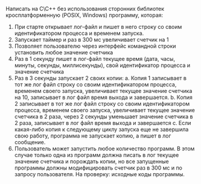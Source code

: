 Написать на C\C++ без использования сторонних библиотек кросплатформенную (POSIX, Windows) программу, которая:
1) При старте открывает лог-файл и пишет в него строку со своим идентификатором процесса и временем запуска.
2) Запускает таймер и раз в 300 мс увеличивает счетчик на 1
3) Позволяет пользователю через интерфейс командной строки установить любое значение счетчика
4) Раз в 1 секунду пишет в лог-файл текущее время (дата, часы, минуты, секунды, миллисекунды), свой идентификатор процесса и значение счетчика
5) Раз в 3 секунды запускает 2 своих копии:
    a. Копия 1 записывает в тот же лог файл строку со своим идентификатором процесса, временем своего запуска, увеличивает текущее значение счетчика на 10, записывает в лог файл время выхода и завершается.
    b. Копия 2 записывает в тот же лог файл строку со своим идентификатором процесса, временем своего запуска, увеличивает текущее значение счетчика в 2 раза, через 2 секунды уменьшает значение счетчика в 2 раза, записывает в лог файл время выхода и завершается
    c. Если какая-либо копия к следующему циклу запуска еще не завершила свою работу, программа не запускает копию, а пишет в лог сообщение.
6) Пользователь может запустить любое количество программ. В этом случае только одна из программ должна писать в лог текущее значение счетчика и порождать копии, но все запущенные программы должны модифицировать счетчик раз в 300 мс и по запросу пользователя.
На проверку: исходные коды программы.